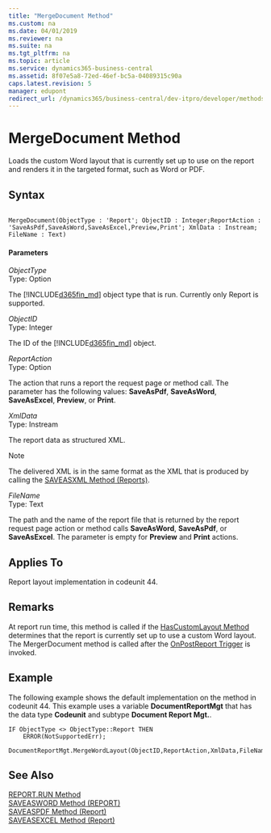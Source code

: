 ```yaml
---
title: "MergeDocument Method"
ms.custom: na
ms.date: 04/01/2019
ms.reviewer: na
ms.suite: na
ms.tgt_pltfrm: na
ms.topic: article
ms.service: dynamics365-business-central
ms.assetid: 8f07e5a8-72ed-46ef-bc5a-04089315c90a
caps.latest.revision: 5
manager: edupont
redirect_url: /dynamics365/business-central/dev-itpro/developer/methods-auto/library
---
```


 

# MergeDocument Method
Loads the custom Word layout that is currently set up to use on the report and renders it in the targeted format, such as Word or PDF.  

## Syntax  

```  

MergeDocument(ObjectType : 'Report'; ObjectID : Integer;ReportAction : 'SaveAsPdf,SaveAsWord,SaveAsExcel,Preview,Print'; XmlData : Instream; FileName : Text)  
```  

#### Parameters  
 *ObjectType*  
 Type: Option  

 The [!INCLUDE[d365fin_md](../includes/d365fin_md.md)] object type that is run. Currently only Report is supported.  

 *ObjectID*  
 Type: Integer  

 The ID of the [!INCLUDE[d365fin_md](../includes/d365fin_md.md)] object.  

 *ReportAction*  
 Type: Option  

 The action that runs a report the request page or method call. The parameter has the following values: **SaveAsPdf**, **SaveAsWord**, **SaveAsExcel**, **Preview**, or **Print**.  

 *XmlData*  
 Type: Instream  

 The report data as structured XML.  

> [!NOTE]  
>  The delivered XML is in the same format as the XML that is produced by calling the [SAVEASXML Method \(Reports\)](devenv-SAVEASXML-Method-Reports.md).  

 *FileName*  
 Type: Text  

 The path and the name of the report file that is returned by the report request page action or method calls **SaveAsWord**, **SaveAsPdf**, or **SaveAsExcel**. The parameter is empty for **Preview** and **Print** actions.  

## Applies To  
 Report layout implementation in codeunit 44.  

## Remarks  
 At report run time, this method is called if the [HasCustomLayout Method](devenv-HasCustomLayout-Method.md) determines that the report is currently set up to use a custom Word layout. The MergerDocument method is called after the [OnPostReport Trigger](../triggers/devenv-OnPostReport-Trigger.md) is invoked.  

## Example  
 The following example shows the default implementation on the method in codeunit 44. This example uses a variable **DocumentReportMgt** that has the data type **Codeunit** and subtype **Document Report Mgt.**.  

```  
IF ObjectType <> ObjectType::Report THEN  
    ERROR(NotSupportedErr);  

DocumentReportMgt.MergeWordLayout(ObjectID,ReportAction,XmlData,FileName);  

```  

## See Also  
 <!--Links [Customizing Report Layout Implementation in Codeunit 1](Customizing-Report-Layout-Implementation-in-Codeunit-1.md) -->  
 [REPORT.RUN Method](devenv-REPORT-RUN-Method.md)   
 [SAVEASWORD Method \(REPORT\)](devenv-SAVEASWORD-Method-REPORT.md)   
 [SAVEASPDF Method \(Report\)](devenv-SAVEASPDF-Method-Report.md)   
 [SAVEASEXCEL Method \(Report\)](devenv-SAVEASEXCEL-Method-Report.md)
